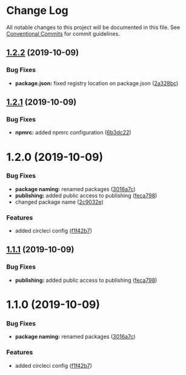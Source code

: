# Change Log

All notable changes to this project will be documented in this file.
See [Conventional Commits](https://conventionalcommits.org) for commit guidelines.

## [1.2.2](https://github.com/robertLichtnow/circleci-test/compare/@lichtnow/apple@1.2.1...@lichtnow/apple@1.2.2) (2019-10-09)


### Bug Fixes

* **package.json:** fixed registry location on package.json ([2a328bc](https://github.com/robertLichtnow/circleci-test/commit/2a328bc))





## [1.2.1](https://github.com/robertLichtnow/circleci-test/compare/@lichtnow/apple@1.2.0...@lichtnow/apple@1.2.1) (2019-10-09)


### Bug Fixes

* **npmrc:** added npmrc configuration ([6b3dc22](https://github.com/robertLichtnow/circleci-test/commit/6b3dc22))





# 1.2.0 (2019-10-09)


### Bug Fixes

* **package naming:** renamed packages ([3016a7c](https://github.com/robertLichtnow/circleci-test/commit/3016a7c))
* **publishing:** added public access to publishing ([feca798](https://github.com/robertLichtnow/circleci-test/commit/feca798))
* changed package name ([2c9032e](https://github.com/robertLichtnow/circleci-test/commit/2c9032e))


### Features

* added circleci config ([f1f42b7](https://github.com/robertLichtnow/circleci-test/commit/f1f42b7))





## [1.1.1](https://github.com/robertLichtnow/circleci-test/compare/@testing/apple@1.1.0...@testing/apple@1.1.1) (2019-10-09)


### Bug Fixes

* **publishing:** added public access to publishing ([feca798](https://github.com/robertLichtnow/circleci-test/commit/feca798))





# 1.1.0 (2019-10-09)


### Bug Fixes

* **package naming:** renamed packages ([3016a7c](https://github.com/robertLichtnow/circleci-test/commit/3016a7c))


### Features

* added circleci config ([f1f42b7](https://github.com/robertLichtnow/circleci-test/commit/f1f42b7))
